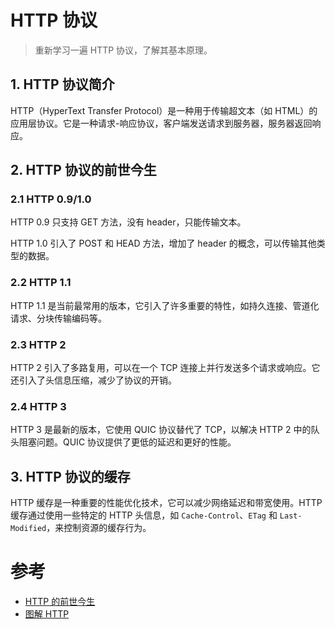 # HTTP 协议
> 重新学习一遍 HTTP 协议，了解其基本原理。

## 1. HTTP 协议简介

HTTP（HyperText Transfer Protocol）是一种用于传输超文本（如 HTML）的应用层协议。它是一种请求-响应协议，客户端发送请求到服务器，服务器返回响应。

## 2. HTTP 协议的前世今生

### 2.1 HTTP 0.9/1.0

HTTP 0.9 只支持 GET 方法，没有 header，只能传输文本。

HTTP 1.0 引入了 POST 和 HEAD 方法，增加了 header 的概念，可以传输其他类型的数据。

### 2.2 HTTP 1.1

HTTP 1.1 是当前最常用的版本，它引入了许多重要的特性，如持久连接、管道化请求、分块传输编码等。

### 2.3 HTTP 2

HTTP 2 引入了多路复用，可以在一个 TCP 连接上并行发送多个请求或响应。它还引入了头信息压缩，减少了协议的开销。

### 2.4 HTTP 3

HTTP 3 是最新的版本，它使用 QUIC 协议替代了 TCP，以解决 HTTP 2 中的队头阻塞问题。QUIC 协议提供了更低的延迟和更好的性能。

## 3. HTTP 协议的缓存

HTTP 缓存是一种重要的性能优化技术，它可以减少网络延迟和带宽使用。HTTP 缓存通过使用一些特定的 HTTP 头信息，如 `Cache-Control`、`ETag` 和 `Last-Modified`，来控制资源的缓存行为。

# 参考
- [HTTP 的前世今生](https://coolshell.cn/articles/19840.html)
- [图解 HTTP](/knowledge/book/图解HTTP+彩色版.html)
